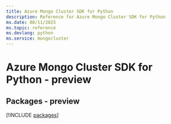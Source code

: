 ```yaml
---
title: Azure Mongo Cluster SDK for Python
description: Reference for Azure Mongo Cluster SDK for Python
ms.date: 08/11/2025
ms.topic: reference
ms.devlang: python
ms.service: mongocluster
---
```

# Azure Mongo Cluster SDK for Python - preview
## Packages - preview
[!INCLUDE [packages](mongo-cluster-index.md)]
